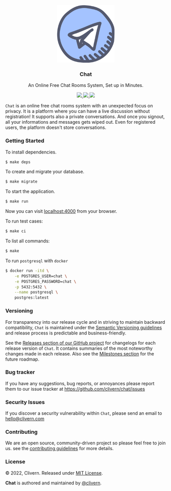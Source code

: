 <p align="center">
    <img alt="Chat Logo" src="/assets/img/logo.png" width="180" />
    <h3 align="center">Chat</h3>
    <p align="center">An Online Free Chat Rooms System, Set up in Minutes.</p>
    <p align="center">
        <a href="https://github.com/Clivern/Chat/actions/workflows/ci.yml">
            <img src="https://github.com/Clivern/Chat/actions/workflows/ci.yml/badge.svg"/>
        </a>
        <a href="https://github.com/Clivern/Chat/releases">
            <img src="https://img.shields.io/badge/Version-0.1.0-1abc9c.svg">
        </a>
        <a href="https://github.com/Clivern/Chat/blob/master/LICENSE">
            <img src="https://img.shields.io/badge/LICENSE-MIT-orange.svg">
        </a>
    </p>
</p>

`Chat` is an online free chat rooms system with an unexpected focus on privacy. It is a platform where you can have a live discussion without registration! It supports also a private conversations. And once you signout, all your informations and messages gets wiped out. Even for registered users, the platform doesn't store conversations.


### Getting Started

To install dependencies.

```zsh
$ make deps
```

To create and migrate your database.

```zsh
$ make migrate
```

To start the application.

```zsh
$ make run
```

Now you can visit [localhost:4000](http://localhost:4000) from your browser.

To run test cases:

```zsh
$ make ci
```

To list all commands:

```zsh
$ make
```

To run `postgresql` with `docker`

```zsh
$ docker run -itd \
    -e POSTGRES_USER=chat \
    -e POSTGRES_PASSWORD=chat \
    -p 5432:5432 \
    --name postgresql \
    postgres:latest
```


### Versioning

For transparency into our release cycle and in striving to maintain backward compatibility, `Chat` is maintained under the [Semantic Versioning guidelines](https://semver.org/) and release process is predictable and business-friendly.

See the [Releases section of our GitHub project](https://github.com/clivern/chat/releases) for changelogs for each release version of `Chat`. It contains summaries of the most noteworthy changes made in each release. Also see the [Milestones section](https://github.com/clivern/chat/milestones) for the future roadmap.


### Bug tracker

If you have any suggestions, bug reports, or annoyances please report them to our issue tracker at https://github.com/clivern/chat/issues


### Security Issues

If you discover a security vulnerability within `Chat`, please send an email to [hello@clivern.com](mailto:hello@clivern.com)


### Contributing

We are an open source, community-driven project so please feel free to join us. see the [contributing guidelines](CONTRIBUTING.md) for more details.


### License

© 2022, Clivern. Released under [MIT License](https://opensource.org/licenses/mit-license.php).

**Chat** is authored and maintained by [@clivern](http://github.com/clivern).
